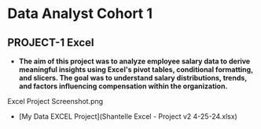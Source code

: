 <h1>Data Analyst Cohort 1 </h1>
<h2>PROJECT-1 Excel </h2>

- <b>The aim of this project was to analyze employee salary data to derive meaningful insights using Excel's pivot tables, conditional formatting, and slicers. The goal was to understand salary distributions, trends, and factors influencing compensation within the organization. 
</b>

Excel Project Screenshot.png
  
- [My Data EXCEL Project](Shantelle Excel - Project v2 4-25-24.xlsx)
